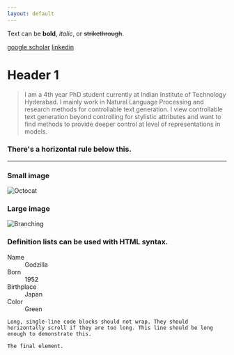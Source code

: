 ```yaml
---
layout: default
---
```


Text can be **bold**, _italic_, or ~~strikethrough~~.

[google scholar](https://scholar.google.com/citations?user=YbyzuEEAAAAJ&hl=en)
[linkedin](https://www.linkedin.com/in/aishwaryamdm/)


# Header 1

> I am a 4th year PhD student currently at Indian Institute of Technology Hyderabad. I mainly work in Natural Language Processing and research methods for controllable text generation.
I view controllable text generation beyond controlling for stylistic attributes and want to find methods to provide deeper control at level of representations in models.



### There's a horizontal rule below this.

* * *



### Small image

![Octocat](https://github.githubassets.com/images/icons/emoji/octocat.png)

### Large image

![Branching](https://guides.github.com/activities/hello-world/branching.png)


### Definition lists can be used with HTML syntax.

<dl>
<dt>Name</dt>
<dd>Godzilla</dd>
<dt>Born</dt>
<dd>1952</dd>
<dt>Birthplace</dt>
<dd>Japan</dd>
<dt>Color</dt>
<dd>Green</dd>
</dl>

```
Long, single-line code blocks should not wrap. They should horizontally scroll if they are too long. This line should be long enough to demonstrate this.
```

```
The final element.
```
